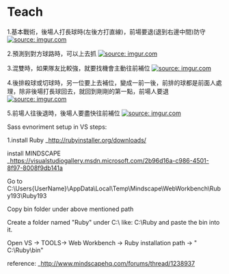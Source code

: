 # Teach

1.基本戰術，後場人打長球時(左後方打直線)，前場要退(退到右邊中間)防守
<a href="http://imgur.com/AZFW3Wy"><img src="http://i.imgur.com/AZFW3Wy.gif" title="source: imgur.com" /></a>

2.預測到對方球路時，可以上去抓
<a href="http://imgur.com/evt5XE1"><img src="http://i.imgur.com/evt5XE1.gif" title="source: imgur.com" /></a>

3.混雙時，如果隊友比較強，就要找機會主動往前補位
<a href="http://imgur.com/AHGApal"><img src="http://i.imgur.com/AHGApal.gif" title="source: imgur.com" /></a>

4.後排殺球或切球時，另一位要上去補位，變成一前一後，前排的球都是前面人處理，除非後場打長球回去，就回到剛剛的第一點，前場人要退
<a href="http://imgur.com/cG1soMv"><img src="http://i.imgur.com/cG1soMv.gif" title="source: imgur.com" /></a>

5.前場人往後退時，後場人要盡快往前補位
<a href="http://imgur.com/XXcEBZn"><img src="http://i.imgur.com/XXcEBZn.gif" title="source: imgur.com" /></a>















Sass evnoriment setup in VS steps:

1.install Ruby _http://rubyinstaller.org/downloads/

install MINDSCAPE _https://visualstudiogallery.msdn.microsoft.com/2b96d16a-c986-4501-8f97-8008f9db141a

Go to C:\Users{UserName}\AppData\Local\Temp\Mindscape\WebWorkbench\Ruby193\Ruby193

Copy bin folder under above mentioned path

Create a folder named "Ruby" under C:\ like: C:\Ruby and paste the bin into it.

Open VS -> TOOLS-> Web Workbench -> Ruby installation path -> " C:\Ruby\bin"

reference: _http://www.mindscapehq.com/forums/thread/1238937

